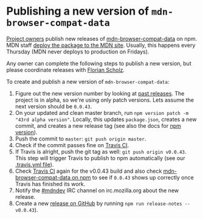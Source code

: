 # Publishing a new version of `mdn-browser-compat-data`

[Project owners](/GOVERNANCE.md#owners) publish new releases of
[mdn-browser-compat-data](https://www.npmjs.com/package/mdn-browser-compat-data)
on npm. MDN staff
[deploy the package to the MDN site](contributing.md#updating-compatibility-tables-on-mdn).
Usually, this happens every Thursday (MDN never deploys to production on
Fridays).

Any owner can complete the following steps to publish a new version, but please
coordinate releases with [Florian Scholz](https://github.com/Elchi3).

To create and publish a new version of `mdn-browser-compat-data`:

1. Figure out the new version number by looking at
   [past releases](https://github.com/mdn/browser-compat-data/releases). The
   project is in alpha, so we're using only patch versions. Lets assume the next
   version should be `0.0.43`.
2. On your updated and clean master branch, run
   `npm version patch -m "43rd alpha version"`. Locally, this updates
   `package.json`, creates a new commit, and creates a new release tag (see also
   the docs for [npm version](https://docs.npmjs.com/cli/version)).
3. Push the commit to `master`: `git push origin master`.
4. Check if the commit passes fine on
   [Travis CI](https://travis-ci.org/mdn/browser-compat-data).
5. If Travis is alright, push the git tag as well: `git push origin v0.0.43`.
   This step will trigger Travis to publish to npm automatically (see our
   [.travis.yml file](https://github.com/mdn/browser-compat-data/blob/master/.travis.yml)).
6. Check [Travis CI](https://travis-ci.org/mdn/browser-compat-data) again for
   the v0.0.43 build and also check
   [mdn-browser-compat-data on npm](https://www.npmjs.com/package/mdn-browser-compat-data)
   to see if `0.0.43` shows up correctly once Travis has finished its work.
7. Notify the [#mdndev](irc://irc.mozilla.org/mdndev) IRC channel on
   irc.mozilla.org about the new release.
8. Create a new
   [release on GitHub](https://github.com/mdn/browser-compat-data/releases) by
   running `npm run release-notes -- v0.0.43`).
